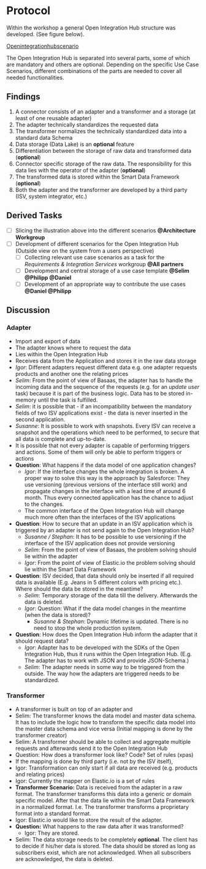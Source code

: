 # Protocol

Within the workshop a general Open Integration Hub structure was developed. (See figure below).

[Openintegrationhubscenario](https://github.com/openintegrationhub/Architecture/blob/master/Assets/IntegrationProcess.svg)

The Open Integration Hub is separated into several parts, some of which are mandatory and others are optional.
Depending on the specific Use Case Scenarios, different combinations of the parts are needed to cover all needed functionalities.

## Findings

1. A connector consists of an adapter and a transformer and a storage (at least of one reusable adapter)
2. The adapter technically standardizes the requested data
3. The transformer normalizes the technically standardized data into a standard data Schema
4. Data storage (Data Lake) is an **optional** feature
  1. Differentiation between the storage of raw data  and transformed data (**optional**)
  2. Connector specific storage of the raw data. The responsibility for this data lies with the operator of the adapter (**optional**)
  3. The transformed data is stored within the Smart Data Framework (**optional**)
5. Both the adapter and the transformer are developed by a third party (ISV, system integrator, etc.)

## Derived Tasks
- [ ] Slicing the illustration above into the different scenarios **@Architecture Workgroup**
- [ ] Development of different scenarios for the Open Integration Hub (Outside view on the system from a users perspective)
  - [ ] Collecting relevant use case scenarios as a task for the _Requirements & Integration Services_ workgroup **@All partners**
  - [ ] Development and central storage of a use case template **@Selim @Philipp @Daniel**
  - [ ] Development of an appropriate way to contribute the use cases **@Daniel @Philipp**

## Discussion
### Adapter
- Import and export of data
- The adapter knows where to request the data
- Lies within the Open Integration Hub
- Receives data from the Application and stores it in the raw data storage
- _Igor_: Different adapters request different data e.g. one adapter requests products and another one the relating prices
- _Selim_: From the point of view of Basaas, the adapter has to handle the incoming data and the sequence of the requests (e.g. for an _update user_ task) because it is part of the business logic. Data has to be stored in-memory until the task is fulfilled.  
- _Selim_: it is possible that - if an incompatibility between the mandatory fields of two ISV applications exist - the data is never inserted in the second application.
-  _Susanne_: It is possible to work with snapshots. Every ISV can receive a snapshot and the operations which need to be performed, to secure that all data is complete and up-to-date.
- It is possible that not every adapter is capable of performing triggers and actions. Some of them will only be able to perform triggers or actions
- **Question**: What happens if the data model of one application changes?
  - _Igor_: If the interface changes the whole integration is broken. A proper way to solve this way is the approach by Salesforce: They use versioning (previous versions of the interface still work) and propagate changes in the interface with a lead time of around 6 month. Thus every connected application has the chance to adjust to the changes.
  - The common interface of the Open Integration Hub will change much more often than the interfaces of the ISV applications
- **Question**: How to secure that an update in an ISV application which is triggered by an adapter is not send again to the Open Integration Hub?
  - _Susanne / Stephan_: It has to be possible to use versioning if the interface of the ISV application does not provide versioning
  - _Selim_: From the point of view of Basaas, the problem solving should lie within the adapter
  - _Igor_: From the point of view of Elastic.io the problem solving should lie within the Smart Data Framework
- **Question**: ISV decided, that data should only be inserted if all required data is available (E.g. Jeans in 5 different colors with pricing etc.). Where should the data be stored in the meantime?
  - _Selim_: Temporary storage of the data till the delivery. Afterwards the data is deleted.
  - _Igor_: Question: What if the data model changes in the meantime (when the data is stored)?
    - _Susanne & Stephan_: Dynamic lifetime is updated. There is no need to stop the whole production system.
- **Question**: How does the Open Integration Hub inform the adapter that it should request data?
  - _Igor_: Adapter has to be developed with the SDKs of the Open Integration Hub, thus it runs within the Open Integration Hub. (E.g. The adapter has to work with JSON and provide JSON-Schema.)
  - _Selim_: The adapter needs in some way to be triggered from the outside. The way how the adapters are triggered needs to be standardized.      



### Transformer
- A transformer is built on top of an adapter and
- Selim: The transformer knows the data model and master data schema. It has to include the logic how to transform the specific data model into the master data schema and vice versa (Initial mapping is done by the transformer creator)
- Selim: A transformer should be able to collect and aggregate multiple requests and afterwards send it to the Open Integration Hub
- Question: How does a transformer look like? Code? Set of rules (xpas)
- If the mapping is done by third party (i.e. not by the ISV itself),
- Igor: Transformation can only start if all data are received (e.g. products and relating prices)
- Igor: Currently the mapper on Elastic.io is a set of rules
- **Transformer Scenario:** Data is received from the adapter in a raw format. The transformer transforms this data into a generic or domain specific model. After that the data lie within the Smart Data Framework in a normalized format. I.e. The transformer transforms a proprietary format into a standard format.
- Igor: Elastic.io would like to store the result of the adapter.
- **Question:** What happens to the raw data after it was transformed?
    - Igor: They are stored.
- Selim: The data storage needs to be completely **optional**. The client has to decide if his/her data is stored. The data should be stored as long as subscribers exist, which are not acknowledged. When all subscribers are acknowledged, the data is deleted.
